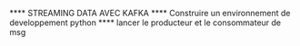 **** STREAMING DATA AVEC KAFKA
**** Construire un environnement de developpement python
**** lancer le producteur et le consommateur de msg